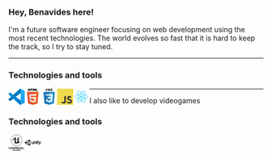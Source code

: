 ### Hey, Benavides here!
I'm a future software engineer focusing on web development using the most recent technologies. The world evolves so fast that it is hard to keep the track, so I try to stay tuned.
- - -
### Technologies and tools
<a href="https://code.visualstudio.com/">
  <img align="left" src="https://raw.githubusercontent.com/github/explore/main/topics/visual-studio-code/visual-studio-code.png" alt="Visual Studio Code" width="32px" />
</a>

<a href="https://developer.mozilla.org/en-US/docs/Web/HTML">
  <img align="left" src="https://raw.githubusercontent.com/github/explore/main/topics/html/html.png" alt="HyperText  Markup Language" width="32px" />
</a>

<a href="https://developer.mozilla.org/en-US/docs/Web/CSS" >
  <img align="left" src="https://raw.githubusercontent.com/github/explore/main/topics/css/css.png" alt="Cascade Style Sheet" width="32px" />
</a>

<a href="https://developer.mozilla.org/en-US/docs/Web/JavaScript">
  <img align="left" src="https://raw.githubusercontent.com/github/explore/main/topics/javascript/javascript.png" alt="JavaScript" width="32px" />
</a>

<a href="https://reactjs.org/">
  <img align="left" src="https://raw.githubusercontent.com/github/explore/main/topics/react/react.png" alt="React.js" width="32px" />
</a>

- - -

I also like to develop videogames
### Technologies and tools
<a href="https://www.unrealengine.com/en-US/">
  <img align="left" src="https://raw.githubusercontent.com/github/explore/main/topics/unreal-engine/unreal-engine.png" alt="Unreal Engine" width="32px" />
</a>

<a href="https://unity.com/">
  <img align="left" src="https://raw.githubusercontent.com/github/explore/main/topics/unity/unity.png" alt="Unity" width="32px" />
</a>
